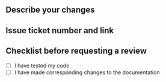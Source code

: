 ## Describe your changes

<!-- Briefly explain what changes you made. Why these changes are made should be explained in the issue. -->

## Issue ticket number and link

<!-- Simply link to the issue using #xx -->

## Checklist before requesting a review
- [ ] I have tested my code
- [ ] I have made corresponding changes to the documentation
